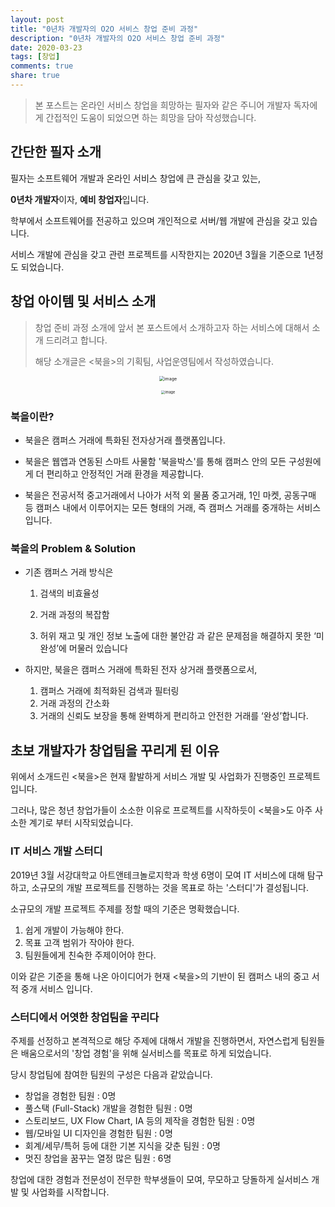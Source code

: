 ```yaml
---
layout: post
title: "0년차 개발자의 O2O 서비스 창업 준비 과정"
description: "0년차 개발자의 O2O 서비스 창업 준비 과정"
date: 2020-03-23
tags: [창업]
comments: true
share: true
---
```


> 본 포스트는 온라인 서비스 창업을 희망하는 필자와 같은 주니어 개발자 독자에게 간접적인 도움이 되었으면 하는 희망을 담아 작성했습니다.
>

## 간단한 필자 소개

필자는 소프트웨어 개발과 온라인 서비스 창업에 큰 관심을 갖고 있는,

**0년차 개발자**이자, **예비 창업자**입니다.



학부에서 소프트웨어를 전공하고 있으며 개인적으로 서버/웹 개발에 관심을 갖고 있습니다. 

서비스 개발에 관심을 갖고 관련 프로젝트를 시작한지는 2020년 3월을 기준으로 1년정도 되었습니다.

## 창업 아이템 및 서비스 소개

> 창업 준비 과정 소개에 앞서 본 포스트에서 소개하고자 하는 서비스에 대해서 소개 드리려고 합니다. 
>
> 해당 소개글은 <북을>의 기획팀, 사업운영팀에서 작성하였습니다.

<p align="center">
    <img src="https://user-images.githubusercontent.com/23696493/77331734-7678b200-6d64-11ea-9e36-c86d3ef29f28.png" alt="image" style="zoom:50%;" />
</p>

<p align="center">
    <img src="https://user-images.githubusercontent.com/23696493/77331914-b9d32080-6d64-11ea-8cd0-c19f412224a5.PNG" alt="image" style="zoom:40%;" />
</p>



### 북을이란?

- 북을은 캠퍼스 거래에 특화된 전자상거래 플랫폼입니다.

- 북을은 웹앱과 연동된 스마트 사물함 '북을박스'를 통해 캠퍼스 안의 모든 구성원에게 더 편리하고 안정적인 거래 환경을 제공합니다.

- 북을은 전공서적 중고거래에서 나아가 서적 외 물품 중고거래, 1인 마켓, 공동구매 등 캠퍼스 내에서 이루어지는 모든 형태의 거래, 즉 캠퍼스 거래를 중개하는 서비스입니다.

  
### 북을의 Problem & Solution
- 기존 캠퍼스 거래 방식은

  1. 검색의 비효율성
  2. 거래 과정의 복잡함

  3. 허위 재고 및 개인 정보 노출에 대한 불안감 과 같은 문제점을 해결하지 못한 ‘미완성’에 머물러 있습니다

- 하지만, 북을은 캠퍼스 거래에 특화된 전자 상거래 플랫폼으로서,

  1. 캠퍼스 거래에 최적화된 검색과 필터링
  2. 거래 과정의 간소화
  3. 거래의 신뢰도 보장을 통해 완벽하게 편리하고 안전한 거래를 ‘완성’합니다.



## 초보 개발자가 창업팀을 꾸리게 된 이유

위에서 소개드린 <북을>은 현재 활발하게  서비스 개발 및 사업화가 진행중인 프로젝트입니다.

그러나, 많은 청년 창업가들이 소소한 이유로 프로젝트를 시작하듯이 <북을>도 아주 사소한 계기로 부터 시작되었습니다.

### IT 서비스 개발 스터디

2019년 3월 서강대학교 아트앤테크놀로지학과 학생 6명이 모여 IT 서비스에 대해 탐구하고,  소규모의 개발 프로젝트를 진행하는 것을 목표로 하는 '스터디'가 결성됩니다. 

소규모의 개발 프로젝트 주제를 정할 때의 기준은 명확했습니다.

1. 쉽게 개발이 가능해야 한다. 
2. 목표 고객 범위가 작아야 한다.
3. 팀원들에게 친숙한 주제이어야 한다.

이와 같은 기준을 통해 나온 아이디어가 현재 <북을>의 기반이 된 캠퍼스 내의 중고 서적 중개 서비스 입니다.

### 스터디에서 어엿한 창업팀을 꾸리다

주제를 선정하고 본격적으로 해당 주제에 대해서 개발을 진행하면서, 자연스럽게 팀원들은 배움으로서의 '창업 경험'을 위해 실서비스를 목표로 하게 되었습니다. 



당시 창업팀에 참여한 팀원의 구성은 다음과 같았습니다.



- 창업을 경험한 팀원 : 0명
- 풀스택 (Full-Stack) 개발을 경험한 팀원 : 0명
- 스토리보드, UX Flow Chart, IA 등의 제작을 경험한 팀원 : 0명
- 웹/모바일 UI 디자인을 경험한 팀원 : 0명
- 회계/세무/특허 등에 대한 기본 지식을 갖춘 팀원 : 0명
- 멋진 창업을 꿈꾸는 열정 많은 팀원 : 6명 



창업에 대한 경험과 전문성이 전무한 학부생들이 모여, 무모하고 당돌하게 실서비스 개발 및 사업화를 시작합니다.


